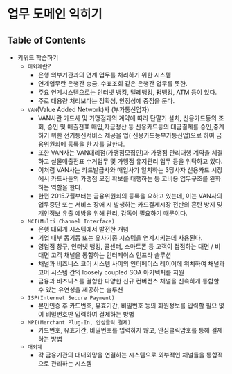 # 업무 도메인 익히기

## Table of Contents

- 키워드 학습하기
    - `대외계`란?
        - 은행 외부기관과의 연계 업무를 처리하기 위한 시스템
        - 연계업무란 은행간 송금, 수표조회 같은 은행간 업무를 뜻한.
        - 주요 연계시스템으로는 인터넷 뱅킹, 텔레뱅킹, 펌뱅킹, ATM 등이 있다.
        - 주로 대용량 처리보다는 정확성, 안정성에 중점을 둔다.
    - `VAN`(Value Added Network)사 (부가통신업자)
        - VAN사란 카드사 및 가맹점과의 계약에 따라 단말기 설치, 신용카드등의 조회, 승인 및 매출전표 매입,자금정산 등 신용카드등의 대금결제를 승인,중계하기 위한 전기통신서비스 제공을 업(
          신용카드등부가통신업)으로 하여 금융위원회에 등록을 한 자를 말한다.
        - 또한 VAN사는 VAN대리점(가맹점모집인)과 가맹점 관리대행 계약을 체결하고 실물매출전표 수거업무 및 가맹점 유지관리 업무 등을 위탁하고 있다.
        - 이처럼 VAN사는 카드발급사와 매입사가 일치하는 3당사자 신용카드 시장에서 카드사들의 가맹점 모집 확보를 대행하는 등 고비용 업무구조를 완화하는 역할을 한다.
        - 한편 2015.7월부터는 금융위원회의 등록을 요하고 있는데, 이는 VAN사의 업무중단 또는 서비스 장애 시 발생하는 카드결제시장 전반의 혼란 방지 및 개인정보 유출 예방을 위해 관리, 감독이
          필요하기 때문이다.
    - `MCI(Multi Channel Interface)`
        - 은행 대외계 시스템에서 발전한 개념
        - 기업 내부 동기동 또는 유사기종 시스템을 연계시키는데 사용된다.
        - 영업점 창구, 인터넷 뱅킹, 콜센터, 스마트폰 등 고객이 접점하는 대면 / 비대면 고객 채널을 통합하는 인터페이스 인프라 솔루션
        - 채널과 비즈니스 코어 시스템 사이의 인터페이스 레이어에 위치하여 채널과 코어 시스템 간의 loosely coupled SOA 아키텍처를 지원
        - 금융과 비즈니스를 결합한 다양한 신규 컨버전스 채널을 신속하게 통합할 수 있는 유연성을 제공하는 솔루션
    - `ISP(Internet Secure Payment)`
        - 본인인증 후 카드번호, 유효기간, 비밀번호 등의 회원정보를 입력할 필요 없이 비밀번호만 입력하여 결제하는 방법
    - `MPI(Merchant Plug-In, 안심클릭 결제)`
        - 카드번호, 유효기간, 비밀번호를 입력하지 않고, 안심클릭암호를 통해 결제하는 방법
    - `대외계`
        - 각 금융기관의 대내외망을 연결하는 시스템으로 외부적인 채널들을 통합적으로 관리하는 시스템
